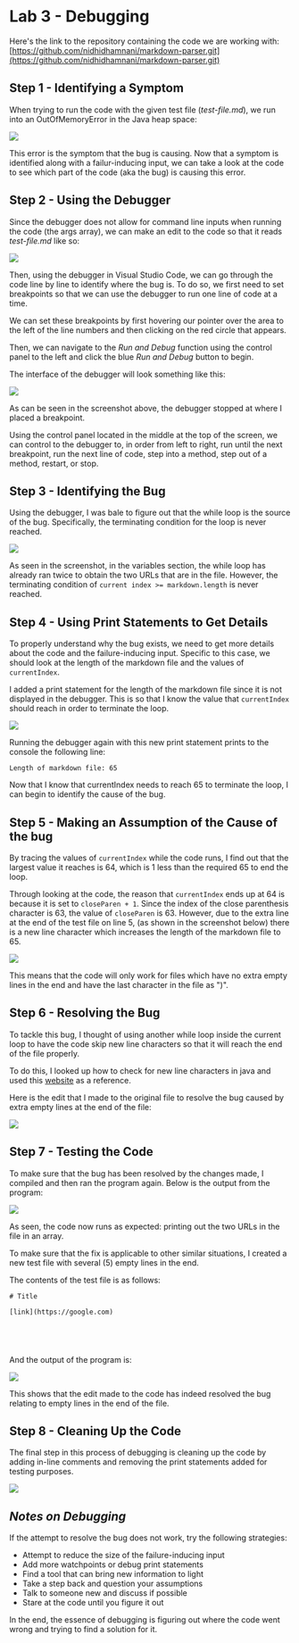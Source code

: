# Lab 3 - Debugging

Here's the link to the repository containing the code we are working with: <br>
[https://github.com/nidhidhamnani/markdown-parser.git](https://github.com/nidhidhamnani/markdown-parser.git)

## Step 1 - Identifying a Symptom
When trying to run the code with the given test file (*test-file.md*), we run into an OutOfMemoryError in the Java heap space:

![](/LabRep2Pics/OutOfMemoryError.png)

This error is the symptom that the bug is causing. Now that a symptom is identified along with a failur-inducing input, we can take a look at the code to see which part of the code (aka the bug) is causing this error.

## Step 2 - Using the Debugger
Since the debugger does not allow for command line inputs when running the code (the args array), we can make an edit to the code so that it reads *test-file.md* like so:

![](/LabRep2Pics/MarkdownParse-ReadFile.png)

Then, using the debugger in Visual Studio Code, we can go through the code line by line to identify where the bug is. To do so, we first need to set breakpoints so that we can use the debugger to run one line of code at a time.

We can set these breakpoints by first hovering our pointer over the area to the left of the line numbers and then clicking on the red circle that appears.

Then, we can navigate to the *Run and Debug* function using the control panel to the left and click the blue *Run and Debug* button to begin.

The interface of the debugger will look something like this:

![](/LabRep2Pics/VSCDebugger.png)

As can be seen in the screenshot above, the debugger stopped at where I placed a breakpoint.

Using the control panel located in the middle at the top of the screen, we can control to the debugger to, in order from left to right, run until the next breakpoint, run the next line of code, step into a method, step out of a method, restart, or stop.

## Step 3 - Identifying the Bug
Using the debugger, I was bale to figure out that the while loop is the source of the bug. Specifically, the terminating condition for the loop is never reached.

![](/LabRep2Pics/MarkdownParse-InfLoop.png)

As seen in the screenshot, in the variables section, the while loop has already ran twice to obtain the two URLs that are in the file. However, the terminating condition of `current index >= markdown.length` is never reached.

## Step 4 - Using Print Statements to Get Details
To properly understand why the bug exists, we need to get more details about the code and the failure-inducing input. Specific to this case, we should look at the length of the markdown file and the values of `currentIndex`.

I added a print statement for the length of the markdown file since it is not displayed in the debugger. This is so that I know the value that `currentIndex` should reach in order to terminate the loop.

![](/LabRep2Pics/MarkdownParse-PrintLength.png)

Running the debugger again with this new print statement prints to the console the following line:

```
Length of markdown file: 65
```

Now that I know that currentIndex needs to reach 65 to terminate the loop, I can begin to identify the cause of the bug.

## Step 5 - Making an Assumption of the Cause of the bug
By tracing the values of `currentIndex` while the code runs, I find out that the largest value it reaches is 64, which is 1 less than the required 65 to end the loop.

Through looking at the code, the reason that `currentIndex` ends up at 64 is because it is set to `closeParen + 1`. Since the index of the close parenthesis character is 63, the value of `closeParen` is 63. However, due to the extra line at the end of the test file on line 5, (as shown in the screenshot below) there is a new line character which increases the length of the markdown file to 65.

![](/LabRep2Pics/MarkdownParse-TestFile.png)

This means that the code will only work for files which have no extra empty lines in the end and have the last character in the file as ")".

## Step 6 - Resolving the Bug
To tackle this bug, I thought of using another while loop inside the current loop to have the code skip new line characters so that it will reach the end of the file properly.

To do this, I looked up how to check for new line characters in java and used this [website](https://www.codegrepper.com/code-examples/java/how+to+check+new+line+character+in+java) as a reference.

Here is the edit that I made to the original file to resolve the bug caused by extra empty lines at the end of the file:

![](/LabRep2Pics/MarkdownParse-FixingBug.png)

## Step 7 - Testing the Code
To make sure that the bug has been resolved by the changes made, I compiled and then ran the program again. Below is the output from the program:

![](/LabRep2Pics/MarkdownParse-FixedOutput.png)

As seen, the code now runs as expected: printing out the two URLs in the file in an array.

To make sure that the fix is applicable to other similar situations, I created a new test file with several (5) empty lines in the end.

The contents of the test file is as follows:
```
# Title

[link](https://google.com)





```

And the output of the program is:

![](/LabRep2Pics/MarkdownParse-Test2.png)

This shows that the edit made to the code has indeed resolved the bug relating to empty lines in the end of the file.

## Step 8 - Cleaning Up the Code
The final step in this process of debugging is cleaning up the code by adding in-line comments and removing the print statements added for testing purposes.

![](/LabRep2Pics/MarkdownParse-CleanCode.png)

## *Notes on Debugging*
If the attempt to resolve the bug does not work, try the following strategies:

- Attempt to reduce the size of the failure-inducing input
- Add more watchpoints or debug print statements
- Find a tool that can bring new information to light
- Take a step back and question your assumptions
- Talk to someone new and discuss if possible
- Stare at the code until you figure it out

In the end, the essence of debugging is figuring out where the code went wrong and trying to find a solution for it.